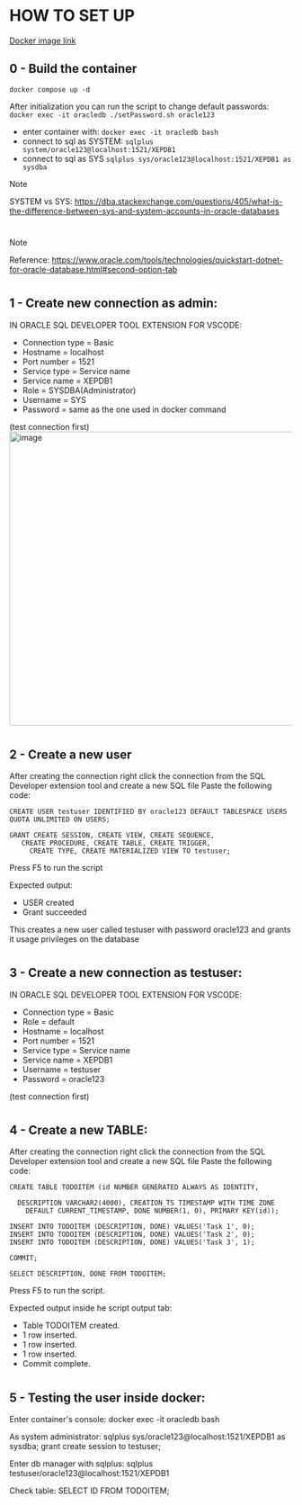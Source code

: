 # HOW TO SET UP

[Docker image link](https://container-registry.oracle.com/ords/f?p=113:4:80650608053:::4:P4_REPOSITORY,AI_REPOSITORY,AI_REPOSITORY_NAME,P4_REPOSITORY_NAME,P4_EULA_ID,P4_BUSINESS_AREA_ID:803,803,Oracle%20Database%20Express%20Edition,Oracle%20Database%20Express%20Edition,1,0&cs=3C-amBK1Pj9DV4I8A-Y9haIqn2IdN8I_FZL9DOh_omzm78vINENGmeeM-VNAgdP3oGXnNzCiuPlL1OjjKtLuWww)

## 0 - Build the container
```docker compose up -d```

After initialization you can run the script to change default passwords: ```docker exec -it oracledb ./setPassword.sh oracle123```
- enter container with: ```docker exec -it oracledb bash```
- connect to sql as SYSTEM: ```sqlplus system/oracle123@localhost:1521/XEPDB1```
- connect to sql as SYS ```sqlplus sys/oracle123@localhost:1521/XEPDB1 as sysdba```

> [!NOTE]
> SYSTEM vs SYS: https://dba.stackexchange.com/questions/405/what-is-the-difference-between-sys-and-system-accounts-in-oracle-databases


#

> [!NOTE]
> Reference:
> https://www.oracle.com/tools/technologies/quickstart-dotnet-for-oracle-database.html#second-option-tab

#
## 1 - Create new connection as admin:

IN ORACLE SQL DEVELOPER TOOL EXTENSION FOR VSCODE:

- Connection type = Basic
- Hostname = localhost
- Port number = 1521
- Service type = Service name
- Service name = XEPDB1
- Role = SYSDBA(Administrator)
- Username = SYS
- Password = same as the one used in docker command

(test connection first)
<img width="1247" height="523" alt="image" src="https://github.com/user-attachments/assets/29ffc075-b6b4-45c2-a703-993be96b899a" />

#
## 2 - Create a new user

After creating the connection right click the connection from the SQL Developer extension tool and create a new SQL file
Paste the following code:

```
CREATE USER testuser IDENTIFIED BY oracle123 DEFAULT TABLESPACE USERS QUOTA UNLIMITED ON USERS;

GRANT CREATE SESSION, CREATE VIEW, CREATE SEQUENCE,
   CREATE PROCEDURE, CREATE TABLE, CREATE TRIGGER,
     CREATE TYPE, CREATE MATERIALIZED VIEW TO testuser;
```
     
Press F5 to run the script

Expected output:
- USER created
- Grant succeeded

This creates a new user called testuser with password oracle123 and grants it usage privileges on the database

#
## 3 - Create a new connection as testuser:
IN ORACLE SQL DEVELOPER TOOL EXTENSION FOR VSCODE:

- Connection type = Basic
- Role = default
- Hostname = localhost
- Port number = 1521
- Service type = Service name
- Service name = XEPDB1
- Username = testuser
- Password = oracle123

(test connection first)

#
## 4 - Create a new TABLE:
After creating the connection right click the connection from the SQL Developer extension tool and create a new SQL file
Paste the following code:

```
CREATE TABLE TODOITEM (id NUMBER GENERATED ALWAYS AS IDENTITY,

  DESCRIPTION VARCHAR2(4000), CREATION_TS TIMESTAMP WITH TIME ZONE
    DEFAULT CURRENT_TIMESTAMP, DONE NUMBER(1, 0), PRIMARY KEY(id));

INSERT INTO TODOITEM (DESCRIPTION, DONE) VALUES('Task 1', 0);
INSERT INTO TODOITEM (DESCRIPTION, DONE) VALUES('Task 2', 0);
INSERT INTO TODOITEM (DESCRIPTION, DONE) VALUES('Task 3', 1);

COMMIT;

SELECT DESCRIPTION, DONE FROM TODOITEM;
```

Press F5 to run the script.

Expected output inside he script output tab:
- Table TODOITEM created.
- 1 row inserted.
- 1 row inserted.
- 1 row inserted.
- Commit complete.

#
## 5 - Testing the user inside docker:

Enter container's console:
docker exec -it oracledb bash

As system administrator:
sqlplus sys/oracle123@localhost:1521/XEPDB1 as sysdba;
grant create session to testuser;

Enter db manager with sqlplus:
sqlplus testuser/oracle123@localhost:1521/XEPDB1

Check table:
SELECT ID FROM TODOITEM;
